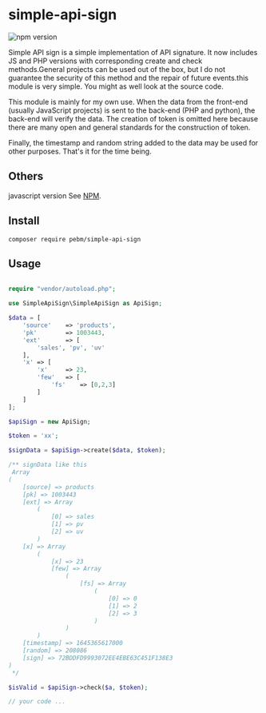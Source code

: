 # simple-api-sign

![npm version](https://img.shields.io/badge/version-1.0.0-brightgreen)

Simple API sign is a simple implementation of API signature. It now includes JS and PHP versions with corresponding create and check methods.General projects can be used out of the box, but I do not guarantee the security of this method and the repair of future events.this module is very simple. You might as well look at the source code.

This module is mainly for my own use. When the data from the front-end (usually JavaScript projects) is sent to the back-end (PHP and python), the back-end will verify the data. The creation of token is omitted here because there are many open and general standards for the construction of token.

Finally, the timestamp and random string added to the data may be used for other purposes. That's it for the time being.

## Others

javascript version See [NPM](https://www.npmjs.com/package/simple-api-sign).


## Install

```
composer require pebm/simple-api-sign
```

## Usage

```php

require "vendor/autoload.php";

use SimpleApiSign\SimpleApiSign as ApiSign;

$data = [
    'source'    => 'products',
    'pk'        => 1003443,
    'ext'       => [
        'sales', 'pv', 'uv'
    ],
    'x' => [
        'x'     => 23,
        'few'   => [
            'fs'    => [0,2,3]
        ]
    ]
];

$apiSign = new ApiSign;

$token = 'xx';

$signData = $apiSign->create($data, $token);

/** signData like this
 Array
(
    [source] => products
    [pk] => 1003443
    [ext] => Array
        (
            [0] => sales
            [1] => pv
            [2] => uv
        )
    [x] => Array
        (
            [x] => 23
            [few] => Array
                (
                    [fs] => Array
                        (
                            [0] => 0
                            [1] => 2
                            [2] => 3
                        )
                )
        )
    [timestamp] => 1645365617000
    [random] => 208086
    [sign] => 72BDDFD9993072EE4EBE63C451F138E3
)
 */

$isValid = $apiSign->check($a, $token);

// your code ...
```